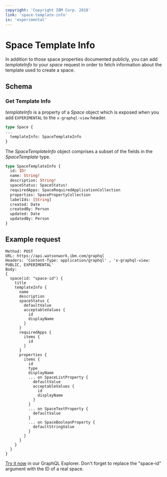 ```yaml
---
copyright: 'Copyright IBM Corp. 2018'
link: 'space-template-info'
is: 'experimental'
---
```


# Space Template Info

In addition to those space properties documented publicly, you can add _templateInfo_ to your _space_ request in order to fetch
information about the template used to create a space.

## Schema

### Get Template Info

_templateInfo_ is a property of a _Space_ object which is exposed when you add `EXPERIMENTAL` to the `x-graphql-view` header.

```graphql
type Space {
...
  templateInfo: SpaceTemplateInfo
}
```

The _SpaceTemplateInfo_ object comprises a subset of the fields in the _SpaceTemplate_ type.

```graphql
type SpaceTemplateInfo {
  id: ID!
  name: String!
  description: String!
  spaceStatus: SpaceStatus!
  requiredApps: SpaceRequiredApplicationCollection
  properties: SpacePropertyCollection
  labelIds: [String]
  created: Date
  createdBy: Person
  updated: Date
  updatedBy: Person
}
```

## Example request

~~~~
Method: POST
URL: https://api.watsonwork.ibm.com/graphql
Headers: 'Content-Type: application/graphql' , 'x-graphql-view: PUBLIC, EXPERIMENTAL'
Body:
{
  space(id: "space-id") {
    title
    templateInfo {
      name
      description
      spaceStatus {
        defaultValue
        acceptableValues {
          id
          displayName
        }
      }
      requiredApps {
        items {
          id
        }
      }
      properties {
        items {
          id
          type
          displayName
          ... on SpaceListProperty {
            defaultValue
            acceptableValues {
              id
              displayName
            }
          }
          ... on SpaceTextProperty {
            defaultValue
          }
          ... on SpaceBooleanProperty {
            defaultStringValue
          }
        }
      }
    }
  }
}
~~~~

<a href="https://developer.watsonwork.ibm.com/tools/graphql?apiType=experimental&query=%7B%0A%20%20space(id:%20%22space-id%22)%20%7B%0A%20%20%20%20title%0A%20%20%20%20templateInfo%20%7B%0A%20%20%20%20%20%20name%0A%20%20%20%20%20%20description%0A%20%20%20%20%20%20spaceStatus%20%7B%0A%20%20%20%20%20%20%20%20defaultValue%0A%20%20%20%20%20%20%20%20acceptableValues%20%7B%0A%20%20%20%20%20%20%20%20%20%20id%0A%20%20%20%20%20%20%20%20%20%20displayName%0A%20%20%20%20%20%20%20%20%7D%0A%20%20%20%20%20%20%7D%0A%20%20%20%20%20%20requiredApps%20%7B%0A%20%20%20%20%20%20%20%20items%20%7B%0A%20%20%20%20%20%20%20%20%20%20id%0A%20%20%20%20%20%20%20%20%7D%0A%20%20%20%20%20%20%7D%0A%20%20%20%20%20%20properties%20%7B%0A%20%20%20%20%20%20%20%20items%20%7B%0A%20%20%20%20%20%20%20%20%20%20id%0A%20%20%20%20%20%20%20%20%20%20type%0A%20%20%20%20%20%20%20%20%20%20displayName%0A%20%20%20%20%20%20%20%20%20%20...%20on%20SpaceListProperty%20%7B%0A%20%20%20%20%20%20%20%20%20%20%20%20defaultValue%0A%20%20%20%20%20%20%20%20%20%20%20%20acceptableValues%20%7B%0A%20%20%20%20%20%20%20%20%20%20%20%20%20%20id%0A%20%20%20%20%20%20%20%20%20%20%20%20%20%20displayName%0A%20%20%20%20%20%20%20%20%20%20%20%20%7D%0A%20%20%20%20%20%20%20%20%20%20%7D%0A%20%20%20%20%20%20%20%20%20%20...%20on%20SpaceTextProperty%20%7B%0A%20%20%20%20%20%20%20%20%20%20%20%20defaultValue%0A%20%20%20%20%20%20%20%20%20%20%7D%0A%20%20%20%20%20%20%20%20%20%20...%20on%20SpaceBooleanProperty%20%7B%0A%20%20%20%20%20%20%20%20%20%20%20%20defaultStringValue%0A%20%20%20%20%20%20%20%20%20%20%7D%0A%20%20%20%20%20%20%20%20%7D%0A%20%20%20%20%20%20%7D%0A%20%20%20%20%7D%0A%20%20%7D%0A%7D" target="_blank">Try it now</a> in our GraphQL Explorer. Don't forget to replace the "space-id" argument with the ID of a real space.
